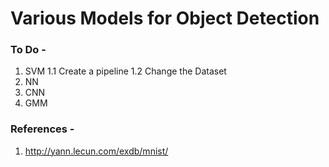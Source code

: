 # Various Models for Object Detection 


### To Do - 
1. SVM
    1.1 Create a pipeline
    1.2 Change the Dataset
2. NN
3. CNN
4. GMM

### References - 
1. http://yann.lecun.com/exdb/mnist/